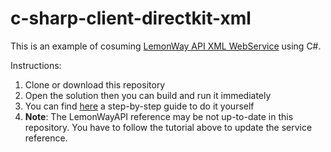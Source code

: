 # c-sharp-client-directkit-xml

This is an example of cosuming [LemonWay API XML WebService](http://documentation.lemonway.fr/api-en) using C#.

Instructions:

 1. Clone or download this repository
 2. Open the solution then you can build and run it immediately
 3. You can find [here](http://documentation.lemonway.fr/pr/tutorials/net-tutorials/net-tutorial-consume-api-xml-webservice) a step-by-step guide to do it yourself
 4. **Note**: The LemonWayAPI reference may be not up-to-date in this repository. You have to follow the tutorial above to update the service reference.
